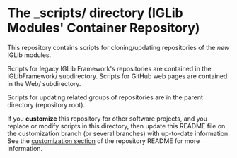 
# The _scripts/ directory (IGLib Modules' Container Repository)

This repository contains scripts for cloning/updating repositories of the *new* IGLib modules.

Scripts for legacy IGLib Framework's repositories are contained in the IGLibFramework/ subdirectory. Scripts for GitHub web pages are contained in the Web/ subdirectory.

Scripts for updating related groups of repositories are in the parent directory (repository root).

If you **customize** this repository for other software projects, and you replace or modify scripts in this directory, then update this README file on the customization branch (or several branches) with up-to-date information. See the [customization section](https://github.com/ajgorhoe/iglibmodules/blob/main/README.md#customizing-the-repository-for-other-software-projects) of the repository README for more information.
